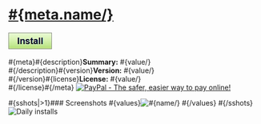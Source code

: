 # [#{meta.name/}](.)

[![Install](../../resources/image/install_button.jpg)](../#{raw/})

#{meta}#{description}**Summary:** #{value/}<br />
#{/description}#{version}**Version:** #{value/}<br />
#{/version}#{license}**License:** #{value/}<br />
#{/license}#{/meta}
[![PayPal - The safer, easier way to pay online!](https://www.paypalobjects.com/en_US/i/btn/btn_donate_SM.gif "PayPal - The safer, easier way to pay online!")](http://goo.gl/Fv19S)

#{sshots|>1}### Screenshots
#{values}![#{name/}](#{node.textContent/})
#{/values}
#{/sshots}![Daily installs](http://gm.wesley.eti.br/count.php?type=image&id=#{info.File/})
